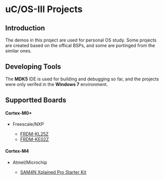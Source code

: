 uC/OS-III Projects
==================

Introduction
------------

The demos in this project are used for personal OS study. Some projects are
created based on the offical BSPs, and some are portinged from the similar ones.

Developing Tools
----------------

The **MDK5** IDE is used for building and debugging so far, and the projects were only verifed in the **Windows 7** environment.

Supportted Boards
-----------------

#### Cortex-M0+

  - Freescale/NXP

    - [FRDM-KL25Z](https://www.nxp.com/support/developer-resources/evaluation-and-development-boards/freedom-development-boards/mcu-boards/freedom-development-platform-for-kinetis-kl14-kl15-kl24-kl25-mcus:FRDM-KL25Z?)
    - [FRDM-KE02Z](https://www.nxp.com/products/processors-and-microcontrollers/arm-based-processors-and-mcus/kinetis-cortex-m-mcus/e-series5v-robustm0-plus-m4/kinetis-e-series-freedom-development-platform:FRDM-KE02Z)

#### Cortex-M4

  - Atmel/Microchip

    - [SAM4N Xplained Pro Starter Kit](http://www.microchip.com/DevelopmentTools/ProductDetails/ATSAM4N-XSTK)